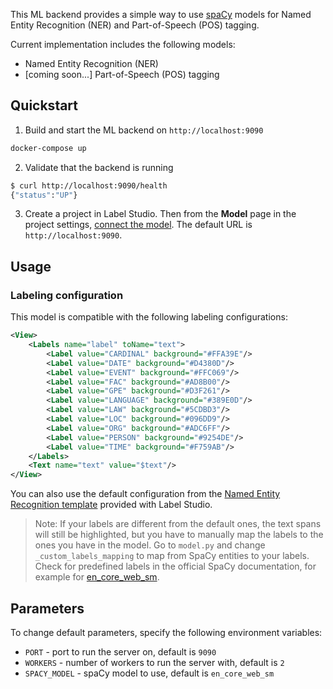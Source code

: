 <!--
---
title: spaCy models for NER 
type: blog
tier: all
order: 70
meta_title: Use spaCy models with Label Studio
meta_description: Tutorial on how to use Label Studio and spaCy for faster NER and POS labeling 
categories:
    - tutorial
    - named entity recognition
    - spacy
    - parts of speech
image: "/tutorials/spacy.png"
---
-->

This ML backend provides a simple way to use [spaCy](https://spacy.io/) models for Named Entity Recognition (NER) and Part-of-Speech (POS) tagging.

Current implementation includes the following models:
- Named Entity Recognition (NER)
- [coming soon...] Part-of-Speech (POS) tagging


## Quickstart

1. Build and start the ML backend on `http://localhost:9090`

```bash
docker-compose up
```

2. Validate that the backend is running

```bash
$ curl http://localhost:9090/health
{"status":"UP"}
```

3. Create a project in Label Studio. Then from the **Model** page in the project settings, [connect the model](https://labelstud.io/guide/ml#Connect-the-model-to-Label-Studio). The default URL is `http://localhost:9090`.

## Usage

### Labeling configuration

This model is compatible with the following labeling configurations:
```xml
<View>
    <Labels name="label" toName="text">
        <Label value="CARDINAL" background="#FFA39E"/>
        <Label value="DATE" background="#D4380D"/>
        <Label value="EVENT" background="#FFC069"/>
        <Label value="FAC" background="#AD8B00"/>
        <Label value="GPE" background="#D3F261"/>
        <Label value="LANGUAGE" background="#389E0D"/>
        <Label value="LAW" background="#5CDBD3"/>
        <Label value="LOC" background="#096DD9"/>
        <Label value="ORG" background="#ADC6FF"/>
        <Label value="PERSON" background="#9254DE"/>
        <Label value="TIME" background="#F759AB"/>
    </Labels>
    <Text name="text" value="$text"/>
</View>
```

You can also use the default configuration from the [Named Entity Recognition template](https://labelstud.io/templates/named_entity) provided with Label Studio.

> Note: If your labels are different from the default ones, the text spans will still be highlighted, but you have to manually map the labels to the ones you have in the model. Go to `model.py` and change `_custom_labels_mapping` to map from SpaCy entities to your labels. Check for predefined labels in the official SpaCy documentation, for example for [en_core_web_sm](https://spacy.io/models/en#en_core_web_sm).

## Parameters
To change default parameters, specify the following environment variables:

- `PORT` - port to run the server on, default is `9090`
- `WORKERS` - number of workers to run the server with, default is `2`
- `SPACY_MODEL` - spaCy model to use, default is `en_core_web_sm`
